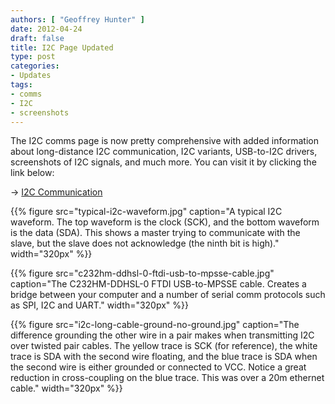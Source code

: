 ```yaml
---
authors: [ "Geoffrey Hunter" ]
date: 2012-04-24
draft: false
title: I2C Page Updated
type: post
categories:
- Updates
tags:
- comms
- I2C
- screenshots
---
```


The I2C comms page is now pretty comprehensive with added information about long-distance I2C communication, I2C variants, USB-to-I2C drivers, screenshots of I2C signals, and much more. You can visit it by clicking the link below:

-> [I2C Communication](/electronics/communication-protocols/i2c-communication-protocol/)

{{% figure src="typical-i2c-waveform.jpg" caption="A typical I2C waveform. The top waveform is the clock (SCK), and the bottom waveform is the data (SDA). This shows a master trying to communicate with the slave, but the slave does not acknowledge (the ninth bit is high)."  width="320px" %}}

{{% figure src="c232hm-ddhsl-0-ftdi-usb-to-mpsse-cable.jpg" caption="The C232HM-DDHSL-0 FTDI USB-to-MPSSE cable. Creates a bridge between your computer and a number of serial comm protocols such as SPI, I2C and UART."  width="320px" %}}

{{% figure src="i2c-long-cable-ground-no-ground.jpg" caption="The difference grounding the other wire in a pair makes when transmitting I2C over twisted pair cables. The yellow trace is SCK (for reference), the white trace is SDA with the second wire floating, and the blue trace is SDA when the second wire is either grounded or connected to VCC. Notice a great reduction in cross-coupling on the blue trace. This was over a 20m ethernet cable."  width="320px" %}}
